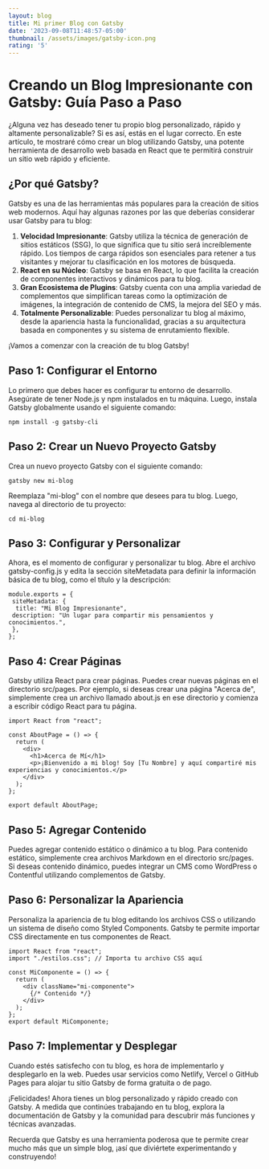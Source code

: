```yaml
---
layout: blog
title: Mi primer Blog con Gatsby
date: '2023-09-08T11:48:57-05:00'
thumbnail: /assets/images/gatsby-icon.png
rating: '5'
---
```

#  Creando un Blog Impresionante con Gatsby: Guía Paso a Paso

¿Alguna vez has deseado tener tu propio blog personalizado, rápido y altamente personalizable? Si es así, estás en el lugar correcto. En este artículo, te mostraré cómo crear un blog utilizando Gatsby, una potente herramienta de desarrollo web basada en React que te permitirá construir un sitio web rápido y eficiente.

##  ¿Por qué Gatsby?

Gatsby es una de las herramientas más populares para la creación de sitios web modernos. Aquí hay algunas razones por las que deberías considerar usar Gatsby para tu blog:

1. **Velocidad Impresionante**: Gatsby utiliza la técnica de generación de sitios estáticos (SSG), lo que significa que tu sitio será increíblemente rápido. Los tiempos de carga rápidos son esenciales para retener a tus visitantes y mejorar tu clasificación en los motores de búsqueda.
2. **React en su Núcleo**: Gatsby se basa en React, lo que facilita la creación de componentes interactivos y dinámicos para tu blog.
3. **Gran Ecosistema de Plugins**: Gatsby cuenta con una amplia variedad de complementos que simplifican tareas como la optimización de imágenes, la integración de contenido de CMS, la mejora del SEO y más.
4. **Totalmente Personalizable**: Puedes personalizar tu blog al máximo, desde la apariencia hasta la funcionalidad, gracias a su arquitectura basada en componentes y su sistema de enrutamiento flexible.

¡Vamos a comenzar con la creación de tu blog Gatsby!

##  Paso 1: Configurar el Entorno

Lo primero que debes hacer es configurar tu entorno de desarrollo. Asegúrate de tener Node.js y npm instalados en tu máquina. Luego, instala Gatsby globalmente usando el siguiente comando:

```
npm install -g gatsby-cli
```

## Paso 2: Crear un Nuevo Proyecto Gatsby

Crea un nuevo proyecto Gatsby con el siguiente comando:

```
gatsby new mi-blog
```

Reemplaza "mi-blog" con el nombre que desees para tu blog. Luego, navega al directorio de tu proyecto:

```
cd mi-blog
```

## Paso 3: Configurar y Personalizar

Ahora, es el momento de configurar y personalizar tu blog. Abre el archivo gatsby-config.js y edita la sección siteMetadata para definir la información básica de tu blog, como el título y la descripción:

```
module.exports = {
 siteMetadata: {
  title: "Mi Blog Impresionante",
 description: "Un lugar para compartir mis pensamientos y conocimientos.",
 },
};
```

## Paso 4: Crear Páginas

Gatsby utiliza React para crear páginas. Puedes crear nuevas páginas en el directorio src/pages. Por ejemplo, si deseas crear una página "Acerca de", simplemente crea un archivo llamado about.js en ese directorio y comienza a escribir código React para tu página.

```
import React from "react";

const AboutPage = () => {
  return (
    <div>
      <h1>Acerca de Mí</h1>
      <p>¡Bienvenido a mi blog! Soy [Tu Nombre] y aquí compartiré mis experiencias y conocimientos.</p>
    </div>
  );
};

export default AboutPage;
```

## Paso 5: Agregar Contenido

Puedes agregar contenido estático o dinámico a tu blog. Para contenido estático, simplemente crea archivos Markdown en el directorio src/pages. Si deseas contenido dinámico, puedes integrar un CMS como WordPress o Contentful utilizando complementos de Gatsby.

## Paso 6: Personalizar la Apariencia

Personaliza la apariencia de tu blog editando los archivos CSS o utilizando un sistema de diseño como Styled Components. Gatsby te permite importar CSS directamente en tus componentes de React.

```
import React from "react";
import "./estilos.css"; // Importa tu archivo CSS aquí

const MiComponente = () => {
  return (
    <div className="mi-componente">
      {/* Contenido */}
    </div>
  );
};
export default MiComponente; 
```

## Paso 7: Implementar y Desplegar

Cuando estés satisfecho con tu blog, es hora de implementarlo y desplegarlo en la web. Puedes usar servicios como Netlify, Vercel o GitHub Pages para alojar tu sitio Gatsby de forma gratuita o de pago.

¡Felicidades! Ahora tienes un blog personalizado y rápido creado con Gatsby. A medida que continúes trabajando en tu blog, explora la documentación de Gatsby y la comunidad para descubrir más funciones y técnicas avanzadas.

Recuerda que Gatsby es una herramienta poderosa que te permite crear mucho más que un simple blog, ¡así que diviértete experimentando y construyendo!
